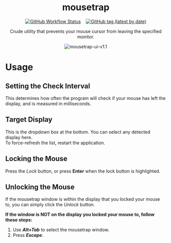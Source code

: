 <h1 align="center">mousetrap</h1>
<p align="center"><a href="https://github.com/radj307/actions"><img alt="GitHub Workflow Status" src="https://img.shields.io/github/workflow/status/radj307/mousetrap/Generate%20Release?label=Release%20Generator&logo=github&logoColor=e8e8e7&style=for-the-badge"></a>&nbsp;&nbsp;&nbsp;&nbsp;<a href="https://github.com/radj307/releases"><img alt="GitHub tag (latest by date)" src="https://img.shields.io/github/v/tag/radj307/mousetrap?label=Latest%20Version&logo=github&logoColor=e8e8e7&style=for-the-badge"></a></p>
<p align="center">Crude utility that prevents your mouse cursor from leaving the specified monitor.</p>
<p align="center"><img alt="mousetrap-ui-v1.1" src="https://i.imgur.com/uLy98dJ.png"></p>

# Usage

## Setting the Check Interval

This determines how often the program will check if your mouse has left the display, and is measured in milliseconds.

## Target Display

This is the dropdown box at the bottom. You can select any detected display here.  
To force-refresh the list, restart the application.  

## Locking the Mouse

Press the _Lock_ button, or press __Enter__ when the lock button is highlighted.

## Unlocking the Mouse

If the mousetrap window is within the display that you locked your mouse to, you can simply click the _Unlock_ button.  

__If the window is NOT on the display you locked your mouse to, follow these steps:__  
 1. Use ___Alt+Tab___ to select the mousetrap window.
 2. Press ___Escape___.

